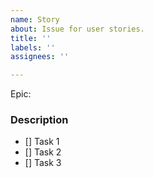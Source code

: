 ```yaml
---
name: Story
about: Issue for user stories.
title: ''
labels: ''
assignees: ''

---
```


Epic:

### Description

- [] Task 1
- [] Task 2
- [] Task 3
